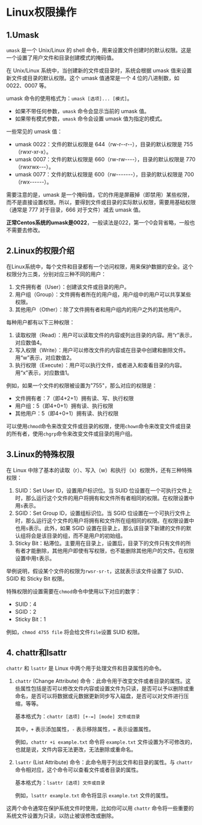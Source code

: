# Linux权限操作

## 1.Umask

`umask` 是一个 Unix/Linux 的 shell 命令，用来设置文件创建时的默认权限。这是一个设置了用户文件和目录创建模式的掩码值。

在 Unix/Linux 系统中，当创建新的文件或目录时，系统会根据 umask 值来设置新文件或目录的默认权限。这个 umask 值通常是一个 4 位的八进制数，如 0022、0007 等。

umask 命令的使用格式为：`umask [选项]... [模式]`。

- 如果不带任何参数，`umask` 命令会显示当前的 umask 值。
- 如果带有模式参数，`umask` 命令会设置 umask 值为指定的模式。

一些常见的 umask 值：

- umask 0022：文件的默认权限是 644（rw-r--r--），目录的默认权限是 755（rwxr-xr-x）。
- umask 0007：文件的默认权限是 660（rw-rw----），目录的默认权限是 770（rwxrwx---）。
- umask 0077：文件的默认权限是 600（rw-------），目录的默认权限是 700（rwx------）。

需要注意的是，umask 是一个掩码值，它的作用是屏蔽掉（即禁用）某些权限，而不是直接设置权限。所以，要得到文件或目录的实际默认权限，需要用基础权限（通常是 777 对于目录，666 对于文件）减去 umask 值。

**正常Centos系统的umask是0022**，一般读法是022，第一个0会背省略，一般也不需要去修改。

## 2.Linux的权限介绍

在Linux系统中，每个文件和目录都有一个访问权限，用来保护数据的安全。这个权限分为三类，分别对应三种不同的用户：

1. 文件拥有者（User）：创建该文件或目录的用户。
2. 用户组（Group）：文件拥有者所在的用户组，用户组中的用户可以共享某些权限。
3. 其他用户（Other）：除了文件拥有者和用户组内的用户之外的其他用户。

每种用户都有以下三种权限：

1. 读取权限（Read）：用户可以读取文件的内容或列出目录的内容。用“r”表示，对应数值4。
2. 写入权限（Write）：用户可以修改文件的内容或在目录中创建和删除文件。用“w”表示，对应数值2。
3. 执行权限（Execute）：用户可以执行文件，或者进入和查看目录的内容。用“x”表示，对应数值1。

例如，如果一个文件的权限被设置为"755"，那么对应的权限是：

- 文件拥有者：7（即4+2+1）拥有读、写、执行权限
- 用户组：5（即4+0+1）拥有读、执行权限
- 其他用户：5（即4+0+1）拥有读、执行权限

可以使用`chmod`命令来改变文件或目录的权限，使用`chown`命令来改变文件或目录的所有者，使用`chgrp`命令来改变文件或目录的用户组。

## 3.Linux的特殊权限

在 Linux 中除了基本的读取（r）、写入（w）和执行（x）权限外，还有三种特殊权限：

1. SUID：Set User ID，设置用户标识位。当 SUID 位设置在一个可执行文件上时，那么运行这个文件的用户将拥有和文件所有者相同的权限。在权限设置中用`s`表示。
2. SGID：Set Group ID，设置组标识位。当 SGID 位设置在一个可执行文件上时，那么运行这个文件的用户将拥有和文件所在组相同的权限。在权限设置中也用`s`表示。此外，如果 SGID 设置在目录上，那么该目录下新建的文件的默认组将会是该目录的组，而不是用户的初始组。
3. Sticky Bit：粘滞位。主要用在目录上，设置后，目录下的文件只有文件的所有者才能删除，其他用户即使有写权限，也不能删除其他用户的文件。在权限设置中用`t`表示。

举例说明，假设某个文件的权限为`rwsr-sr-t`，这就表示该文件设置了 SUID、SGID 和 Sticky Bit 权限。

特殊权限的设置需要在`chmod`命令中使用以下对应的数字：

- SUID：4
- SGID：2
- Sticky Bit：1

例如，`chmod 4755 file` 将会给文件`file`设置 SUID 权限。

##  4. chattr和lsattr

`chattr` 和 `lsattr` 是 Linux 中两个用于处理文件和目录属性的命令。

1. `chattr` (Change Attribute) 命令：此命令用于改变文件或者目录的属性。这些属性包括是否可以修改文件内容或设置文件为只读，是否可以予以删除或重命名，是否可以将数据或元数据更新同步写入磁盘，是否可以对文件进行压缩，等等。

   基本格式为：`chattr [选项] [+-=] [mode] 文件或目录`

   其中，`+` 表示添加属性，`-` 表示移除属性，`=` 表示设置属性。

   例如，`chattr +i example.txt` 命令将 `example.txt` 文件设置为不可修改的，也就是说，文件内容无法更改，无法删除或重命名。

2. `lsattr` (List Attribute) 命令：此命令用于列出文件和目录的属性。与 `chattr` 命令相对应，这个命令可以查看文件或者目录的属性。

   基本格式为：`lsattr [选项] 文件或目录`

   例如，`lsattr example.txt` 命令将显示 `example.txt` 文件的属性。

这两个命令通常在保护系统文件时使用，比如你可以用 `chattr` 命令将一些重要的系统文件设置为只读，以防止被误修改或删除。